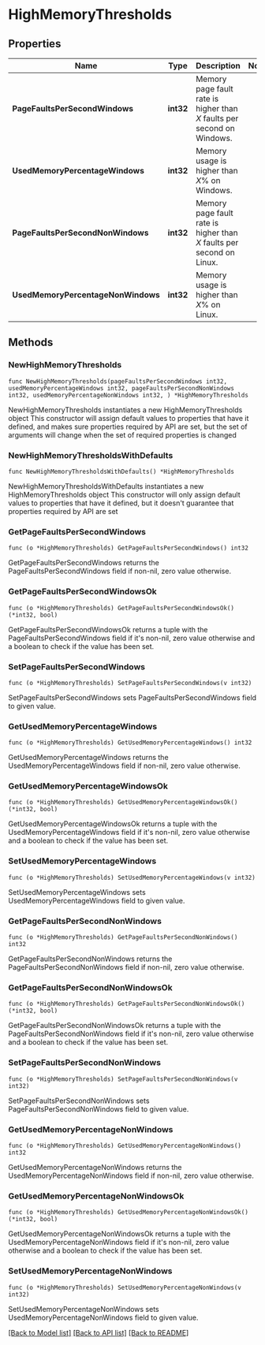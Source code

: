 # HighMemoryThresholds

## Properties

Name | Type | Description | Notes
------------ | ------------- | ------------- | -------------
**PageFaultsPerSecondWindows** | **int32** | Memory page fault rate is higher than *X* faults per second on Windows. | 
**UsedMemoryPercentageWindows** | **int32** | Memory usage is higher than *X*% on Windows. | 
**PageFaultsPerSecondNonWindows** | **int32** | Memory page fault rate is higher than *X* faults per second on Linux. | 
**UsedMemoryPercentageNonWindows** | **int32** | Memory usage is higher than *X*% on Linux. | 

## Methods

### NewHighMemoryThresholds

`func NewHighMemoryThresholds(pageFaultsPerSecondWindows int32, usedMemoryPercentageWindows int32, pageFaultsPerSecondNonWindows int32, usedMemoryPercentageNonWindows int32, ) *HighMemoryThresholds`

NewHighMemoryThresholds instantiates a new HighMemoryThresholds object
This constructor will assign default values to properties that have it defined,
and makes sure properties required by API are set, but the set of arguments
will change when the set of required properties is changed

### NewHighMemoryThresholdsWithDefaults

`func NewHighMemoryThresholdsWithDefaults() *HighMemoryThresholds`

NewHighMemoryThresholdsWithDefaults instantiates a new HighMemoryThresholds object
This constructor will only assign default values to properties that have it defined,
but it doesn't guarantee that properties required by API are set

### GetPageFaultsPerSecondWindows

`func (o *HighMemoryThresholds) GetPageFaultsPerSecondWindows() int32`

GetPageFaultsPerSecondWindows returns the PageFaultsPerSecondWindows field if non-nil, zero value otherwise.

### GetPageFaultsPerSecondWindowsOk

`func (o *HighMemoryThresholds) GetPageFaultsPerSecondWindowsOk() (*int32, bool)`

GetPageFaultsPerSecondWindowsOk returns a tuple with the PageFaultsPerSecondWindows field if it's non-nil, zero value otherwise
and a boolean to check if the value has been set.

### SetPageFaultsPerSecondWindows

`func (o *HighMemoryThresholds) SetPageFaultsPerSecondWindows(v int32)`

SetPageFaultsPerSecondWindows sets PageFaultsPerSecondWindows field to given value.


### GetUsedMemoryPercentageWindows

`func (o *HighMemoryThresholds) GetUsedMemoryPercentageWindows() int32`

GetUsedMemoryPercentageWindows returns the UsedMemoryPercentageWindows field if non-nil, zero value otherwise.

### GetUsedMemoryPercentageWindowsOk

`func (o *HighMemoryThresholds) GetUsedMemoryPercentageWindowsOk() (*int32, bool)`

GetUsedMemoryPercentageWindowsOk returns a tuple with the UsedMemoryPercentageWindows field if it's non-nil, zero value otherwise
and a boolean to check if the value has been set.

### SetUsedMemoryPercentageWindows

`func (o *HighMemoryThresholds) SetUsedMemoryPercentageWindows(v int32)`

SetUsedMemoryPercentageWindows sets UsedMemoryPercentageWindows field to given value.


### GetPageFaultsPerSecondNonWindows

`func (o *HighMemoryThresholds) GetPageFaultsPerSecondNonWindows() int32`

GetPageFaultsPerSecondNonWindows returns the PageFaultsPerSecondNonWindows field if non-nil, zero value otherwise.

### GetPageFaultsPerSecondNonWindowsOk

`func (o *HighMemoryThresholds) GetPageFaultsPerSecondNonWindowsOk() (*int32, bool)`

GetPageFaultsPerSecondNonWindowsOk returns a tuple with the PageFaultsPerSecondNonWindows field if it's non-nil, zero value otherwise
and a boolean to check if the value has been set.

### SetPageFaultsPerSecondNonWindows

`func (o *HighMemoryThresholds) SetPageFaultsPerSecondNonWindows(v int32)`

SetPageFaultsPerSecondNonWindows sets PageFaultsPerSecondNonWindows field to given value.


### GetUsedMemoryPercentageNonWindows

`func (o *HighMemoryThresholds) GetUsedMemoryPercentageNonWindows() int32`

GetUsedMemoryPercentageNonWindows returns the UsedMemoryPercentageNonWindows field if non-nil, zero value otherwise.

### GetUsedMemoryPercentageNonWindowsOk

`func (o *HighMemoryThresholds) GetUsedMemoryPercentageNonWindowsOk() (*int32, bool)`

GetUsedMemoryPercentageNonWindowsOk returns a tuple with the UsedMemoryPercentageNonWindows field if it's non-nil, zero value otherwise
and a boolean to check if the value has been set.

### SetUsedMemoryPercentageNonWindows

`func (o *HighMemoryThresholds) SetUsedMemoryPercentageNonWindows(v int32)`

SetUsedMemoryPercentageNonWindows sets UsedMemoryPercentageNonWindows field to given value.



[[Back to Model list]](../README.md#documentation-for-models) [[Back to API list]](../README.md#documentation-for-api-endpoints) [[Back to README]](../README.md)


